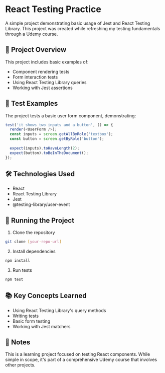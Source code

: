 # React Testing Practice

A simple project demonstrating basic usage of Jest and React Testing Library. This project was created while refreshing my testing fundamentals through a Udemy course.

## 🎯 Project Overview

This project includes basic examples of:
- Component rendering tests
- Form interaction tests
- Using React Testing Library queries
- Working with Jest assertions

## 🧪 Test Examples

The project tests a basic user form component, demonstrating:
```javascript
test('it shows two inputs and a button', () => {
  render(<UserForm />);
  const inputs = screen.getAllByRole('textbox');
  const button = screen.getByRole('button');
  
  expect(inputs).toHaveLength(2);
  expect(button).toBeInTheDocument();
});
```

## 🛠️ Technologies Used

- React
- React Testing Library
- Jest
- @testing-library/user-event

## 🚀 Running the Project

1. Clone the repository
```bash
git clone [your-repo-url]
```

2. Install dependencies
```bash
npm install
```

3. Run tests
```bash
npm test
```

## 📚 Key Concepts Learned

- Using React Testing Library's query methods
- Writing tests 
- Basic form testing
- Working with Jest matchers

## 📝 Notes

This is a learning project focused on testing React components. While simple in scope, it's part of a comprehensive Udemy course that involves other projects.
